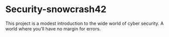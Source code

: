 # Security-snowcrash42
This project is a modest introduction to the wide world of cyber security. A world where you’ll have no margin for errors.
